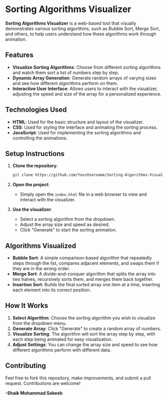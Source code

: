 # Sorting Algorithms Visualizer

**Sorting Algorithms Visualizer** is a web-based tool that visually demonstrates various sorting algorithms, such as Bubble Sort, Merge Sort, and others, to help users understand how these algorithms work through animation.

## Features

- **Visualize Sorting Algorithms**: Choose from different sorting algorithms and watch them sort a list of numbers step by step.
- **Dynamic Array Generation**: Generate random arrays of varying sizes and see how different algorithms perform on them.
- **Interactive User Interface**: Allows users to interact with the visualizer, adjusting the speed and size of the array for a personalized experience.

## Technologies Used

- **HTML**: Used for the basic structure and layout of the visualizer.
- **CSS**: Used for styling the interface and animating the sorting process.
- **JavaScript**: Used for implementing the sorting algorithms and controlling the animations.

## Setup Instructions

1. **Clone the repository**:
   ```bash
   git clone https://github.com/YourUsername/Sorting-Algorithms-Visualizer.git
   ```

2. **Open the project**:
   - Simply open the `index.html` file in a web browser to view and interact with the visualizer.

3. **Use the visualizer**:
   - Select a sorting algorithm from the dropdown.
   - Adjust the array size and speed as desired.
   - Click "Generate" to start the sorting animation.

## Algorithms Visualized

- **Bubble Sort**: A simple comparison-based algorithm that repeatedly steps through the list, compares adjacent elements, and swaps them if they are in the wrong order.
- **Merge Sort**: A divide-and-conquer algorithm that splits the array into two halves, recursively sorts them, and merges them back together.
- **Insertion Sort**: Builds the final sorted array one item at a time, inserting each element into its correct position.

## How It Works

1. **Select Algorithm**: Choose the sorting algorithm you wish to visualize from the dropdown menu.
2. **Generate Array**: Click "Generate" to create a random array of numbers.
3. **Visualize Sorting**: The algorithm will sort the array step by step, with each step being animated for easy visualization.
4. **Adjust Settings**: You can change the array size and speed to see how different algorithms perform with different data.

## Contributing

Feel free to fork this repository, make improvements, and submit a pull request. Contributions are welcome!

**-Shaik Mohammad Sakeeb**
